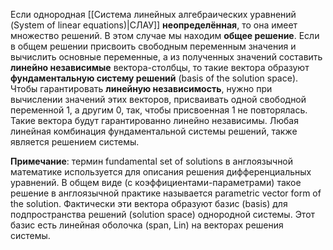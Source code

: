 Если однородная [[Система линейных алгебраических уравнений (System of linear equations)|СЛАУ]] **неопределённая**, то она имеет множество решений. В этом случае мы находим **общее решение**. Если в общем решении присвоить свободным переменным значения и вычислить основные переменные, а из полученных значений составить **линейно независимые** вектора-столбцы, то такие вектора образуют **фундаментальную систему решений** (basis of the solution space). Чтобы гарантировать **линейную независимость**, нужно при вычислении значений этих векторов, присваивать одной свободной переменной 1, а другим 0, так, чтобы присвоенная 1 не повторялась. Такие вектора будут гарантированно линейно независимы. Любая линейная комбинация фундаментальной системы решений, также является решением системы.

**Примечание**: термин fundamental set of solutions в англоязычной математике используется для описания решения дифференциальных уравнений. В общем виде (с коэффициентами-параметрами) такое решение в англоязычной практике называется parametric vector form of the solution. Фактически эти вектора образуют базис (basis) для подпространства решений (solution space) однородной системы. Этот базис есть линейная оболочка (span, Lin) на векторах решения системы.